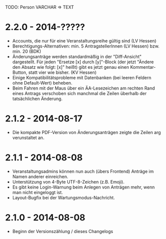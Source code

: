 TODO: Person VARCHAR => TEXT


2.2.0 - 2014-?????
==================

* Accounts, die nur für eine Veranstaltungsreihe gültig sind (LV Hessen)
* Berechtigungs-Alternativen: min. 5 AntragstellerInnen (LV Hessen) bzw. min. 20 (BDK)
* Änderungsanträge werden standardmäßig in der "Diff-Ansicht" dargestellt. Für jeden "Ersetze [x] durch [y]"-Block (der jetzt "Ändere den Absatz wie folgt: [x]" heißt) gibt es jetzt genau einen Kommentar-Button, statt vier wie bisher. (KV Hessen)
* Einige Kompatibilitätsprobleme mit Datenbanken (bei leeren Feldern ohne Default-Wert) beheben.
* Beim Fahren mit der Maus über ein ÄA-Lesezeichen am rechten Rand eines Antrags verschoben sich manchmal die Zeilen überhalb der tatsächlichen Änderung.

2.1.2 - 2014-08-17
==================

* Die kompakte PDF-Version von Änderungsanträgen zeigte die Zeilen arg verunstaltet an.

2.1.1 - 2014-08-08
==================

* Veranstaltungsadmins können nun auch (übers Frontend) Anträge im Namen anderer einreichen.
* Unterstützung von 4-Byte UTF-8-Zeichen (z.B. Emoji).
* Es gibt keine Login-Warnung beim Anlegen von Anträgen mehr, wenn man nicht eingeloggt ist.
* Layout-Bugfix bei der Wartungsmodus-Nachricht.

2.1.0 - 2014-08-08
==================

* Beginn der Versionszählung / dieses Changelogs